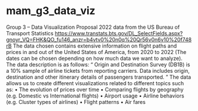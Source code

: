 # mam_g3_data_viz
Group 3 – Data Visualization Proposal
2022 data from the US Bureau of Transport Statistics
https://www.transtats.bts.gov/DL_SelectFields.aspx?gnoyr_VQ=FHK&QO_fu146_anzr=b4vtv0%20n0q%20Qr56v0n6v10%20f748rB
The data chosen contains extensive information on flight paths and prices in and out of the United States of America, from 2020 to 2022 (The dates can be chosen depending on how much data we want to analyze).
The data description is as follows:
“
Origin and Destination Survey (DB1B) is a 10% sample of airline tickets from reporting carriers. Data includes origin, destination and other itinerary details of passengers transported.
”
The data allows us to create different visualizations related to different topics such as:
•	The evolution of prices over time
•	Comparing flights by geography (e.g. Domestic vs International flights)
•	Airport usage
•	Airline behaviors (e.g. Cluster types of airlines)
•	Flight patterns
•	Air fares
  

